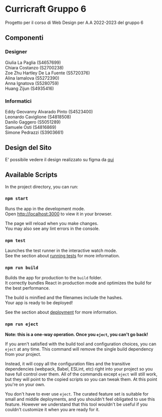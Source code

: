 # Curricraft Gruppo 6

Progetto per il corso di Web Design per A.A 2022-2023 del gruppo 6

## Componenti

### Designer

Giulia La Paglia (S4657699)\
Chiara Costanzo (S2700238)\
Zoe Zhu Hartley De La Fuente (S5720376) \
Alina Iamalova (S5272390)\
Anna Ignatova (S5280759)\
Huang Zijun (S4935416)

### Informatici

Eddy Geovanny Alvarado Pinto (S4523400)\
Leonardo Caviglione (S4818508)\
Danilo Gaggero (S5051289)\
Samuele Osti (S4816869)\
Simone Pedrazzi (S3903661)

## Design del Sito

E' possibile vedere il design realizzato su figma da [qui](https://www.figma.com/file/LCXaswj9uJbOpGGBwP6r26/Web-Design?type=design&node-id=0%3A1&mode=design&t=25nHOCr9bVJCBh0V-1)

## Available Scripts

In the project directory, you can run:

### `npm start`

Runs the app in the development mode.\
Open [http://localhost:3000](http://localhost:3000) to view it in your browser.

The page will reload when you make changes.\
You may also see any lint errors in the console.

### `npm test`

Launches the test runner in the interactive watch mode.\
See the section about [running tests](https://facebook.github.io/create-react-app/docs/running-tests) for more information.

### `npm run build`

Builds the app for production to the `build` folder.\
It correctly bundles React in production mode and optimizes the build for the best performance.

The build is minified and the filenames include the hashes.\
Your app is ready to be deployed!

See the section about [deployment](https://facebook.github.io/create-react-app/docs/deployment) for more information.

### `npm run eject`

**Note: this is a one-way operation. Once you `eject`, you can't go back!**

If you aren't satisfied with the build tool and configuration choices, you can `eject` at any time. This command will remove the single build dependency from your project.

Instead, it will copy all the configuration files and the transitive dependencies (webpack, Babel, ESLint, etc) right into your project so you have full control over them. All of the commands except `eject` will still work, but they will point to the copied scripts so you can tweak them. At this point you're on your own.

You don't have to ever use `eject`. The curated feature set is suitable for small and middle deployments, and you shouldn't feel obligated to use this feature. However we understand that this tool wouldn't be useful if you couldn't customize it when you are ready for it.

